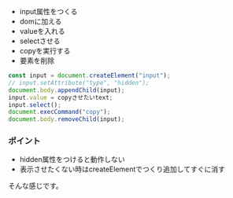 - input属性をつくる
- domに加える
- valueを入れる
- selectさせる
- copyを実行する
- 要素を削除
```js
const input = document.createElement("input");
// input.setAttribute("type", "hidden");
document.body.appendChild(input);
input.value = copyさせたいtext;
input.select();
document.execCommand("copy");
document.body.removeChild(input);
```
### ポイント
- hidden属性をつけると動作しない
- 表示させたくない時はcreateElementでつくり追加してすぐに消す
  
そんな感じです。